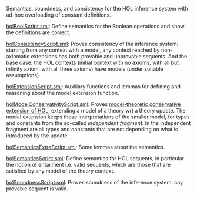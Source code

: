 Semantics, soundness, and consistency for the HOL inference system
with ad-hoc overloading of constant definitions.

[holBoolScript.sml](holBoolScript.sml):
Define semantics for the Boolean operations and show the definitions are
correct.

[holConsistencyScript.sml](holConsistencyScript.sml):
Proves consistency of the inference system: starting from any context with a
model, any context reached by non-axiomatic extensions has both provable and
unprovable sequents. And the base case: the HOL contexts (initial context
with no axioms, with all but infinity axiom, with all three axioms) have
models (under suitable assumptions).

[holExtensionScript.sml](holExtensionScript.sml):
Auxiliary functions and lemmas for defining and reasoning about the
model extension function.

[holModelConservativityScript.sml](holModelConservativityScript.sml):
Proves [model-theoretic conservative extension of
HOL](https://doi.org/10.1016/j.entcs.2018.10.009), extending a model of a
theory wrt a theory update. The model extension keeps those interpretations of
the smaller model, for types and constants from the so-called *independent
fragment*. In the independent fragment are all types and constants that are
not depending on what is introduced by the update.

[holSemanticsExtraScript.sml](holSemanticsExtraScript.sml):
Some lemmas about the semantics.

[holSemanticsScript.sml](holSemanticsScript.sml):
Define semantics for HOL sequents, in particular the notion of entailment
i.e. valid sequents, which are those that are satisfied by any model of the
theory context.

[holSoundnessScript.sml](holSoundnessScript.sml):
Proves soundness of the inference system: any provable sequent is valid.
